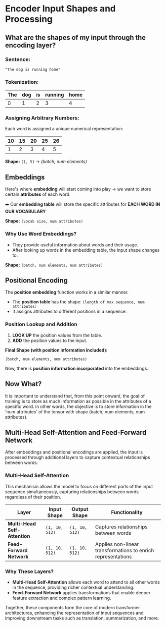 # Encoder Input Shapes and Processing

## What are the shapes of my input through the encoding layer?

### Sentence:
```plaintext
"The dog is running home"
```

### Tokenization:
| The  | dog  | is  | running  | home  |
|------|------|-----|----------|------|
| 0    | 1    | 2   | 3        | 4    |

### Assigning Arbitrary Numbers:
Each word is assigned a unique numerical representation:

| 10   | 15   | 20   | 25   | 26   |
|------|------|------|------|------|
| 1    | 2    | 3    | 4    | 5    |

**Shape:** `(1, 5)` → *(batch, num elements)*

## Embeddings
Here's where **embedding** will start coming into play → we want to store certain **attributes** of each word.

➡️ Our **embedding table** will store the specific attributes for **EACH WORD IN OUR VOCABULARY**

**Shape:** `(vocab size, num attributes)`

### Why Use Word Embeddings?
- They provide useful information about words and their usage.
- After looking up words in the embedding table, the input shape changes to:

**Shape:** `(batch, num elements, num attributes)`

## Positional Encoding
The **position embedding** function works in a similar manner. 

- The **position table** has the shape: `(length of max sequence, num attributes)`
- It assigns attributes to different positions in a sequence.

### Position Lookup and Addition
1. **LOOK UP** the position values from the table.
2. **ADD** the position values to the input.

**Final Shape (with position information included):**
```plaintext
(batch, num elements, num attributes)
```

Now, there is **position information incorporated** into the embeddings.

## Now What?
It is important to understand that, from this point onward, the goal of training is to store as much information as possible in the attributes of a specific word. In other words, the objective is to store information in the 'num attributes' of the tensor with shape (batch, num elements, num attributes).

## Multi-Head Self-Attention and Feed-Forward Network
After embeddings and positional encodings are applied, the input is processed through additional layers to capture contextual relationships between words.

### Multi-Head Self-Attention
This mechanism allows the model to focus on different parts of the input sequence simultaneously, capturing relationships between words regardless of their position.

| Layer                      | Input Shape    | Output Shape   | Functionality                                       |
|----------------------------|---------------|---------------|---------------------------------------------------|
| **Multi-Head Self-Attention** | `(1, 10, 512)` | `(1, 10, 512)` | Captures relationships between words              |
| **Feed-Forward Network**   | `(1, 10, 512)` | `(1, 10, 512)` | Applies non-linear transformations to enrich representations |

### Why These Layers?
- **Multi-Head Self-Attention** allows each word to attend to all other words in the sequence, providing richer contextual understanding.
- **Feed-Forward Network** applies transformations that enable deeper feature extraction and complex pattern learning.

Together, these components form the core of modern transformer architectures, enhancing the representation of input sequences and improving downstream tasks such as translation, summarization, and more.
